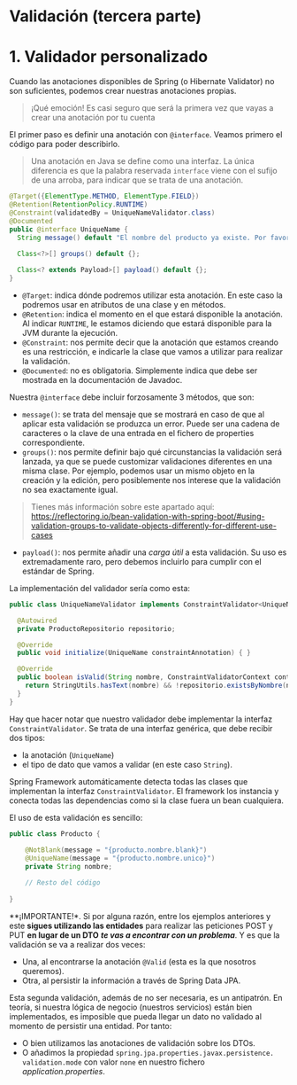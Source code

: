 # Validación (tercera parte)

# 1. Validador personalizado

Cuando las anotaciones disponibles de Spring (o Hibernate Validator) no son 
suficientes, podemos crear nuestras anotaciones propias.

> ¡Qué emoción! Es casi seguro que será la primera vez que vayas a crear una 
> anotación por tu cuenta

El primer paso es definir una anotación con `@interface`. Veamos primero el 
código para poder describirlo.

> Una anotación en Java se define como una interfaz. La única diferencia es 
> que la palabra reservada `interface` viene con el sufijo de una arroba, 
> para indicar que se trata de una anotación.

```java
@Target({ElementType.METHOD, ElementType.FIELD})
@Retention(RetentionPolicy.RUNTIME)
@Constraint(validatedBy = UniqueNameValidator.class)
@Documented
public @interface UniqueName {
  String message() default "El nombre del producto ya existe. Por favor, intenta crear el producto con uno nuevo.";
  
  Class<?>[] groups() default {};

  Class<? extends Payload>[] payload() default {};
}
```

- `@Target`: indica dónde podremos utilizar esta anotación. En este caso la 
  podremos usar en atributos de una clase y en métodos.
- `@Retention`: indica el momento en el que estará disponible la anotación. 
  Al indicar `RUNTIME`, le estamos diciendo que estará disponible para la 
  JVM durante la ejecución.
- `@Constraint`: nos permite decir que la anotación que estamos creando es 
  una restricción, e indicarle la clase que vamos a utilizar para realizar 
  la validación.
- `@Documented`: no es obligatoria. Simplemente indica que debe ser mostrada 
  en la documentación de Javadoc.

Nuestra `@interface` debe incluir forzosamente 3 métodos, que son:

- `message()`: se trata del mensaje que se mostrará en caso de que al 
  aplicar esta validación se produzca un error. Puede ser una cadena de 
  caracteres o la clave de una entrada en el fichero de properties 
  correspondiente.
- `groups()`: nos permite definir bajo qué circunstancias la validación será 
  lanzada, ya que se puede customizar validaciones diferentes en una misma 
  clase. Por ejemplo, podemos usar un mismo objeto en la creación y la 
  edición, pero posiblemente nos interese que la validación no sea 
  exactamente igual. 
> Tienes más información sobre este apartado aquí: https://reflectoring.io/bean-validation-with-spring-boot/#using-validation-groups-to-validate-objects-differently-for-different-use-cases
- `payload()`: nos permite añadir una _carga útil_ a esta validación. Su uso 
  es extremadamente raro, pero debemos incluirlo para cumplir con el 
  estándar de Spring.

La implementación del validador sería como esta:

```java
public class UniqueNameValidator implements ConstraintValidator<UniqueName, String> {

  @Autowired
  private ProductoRepositorio repositorio;

  @Override
  public void initialize(UniqueName constraintAnnotation) { }

  @Override
  public boolean isValid(String nombre, ConstraintValidatorContext context) {
    return StringUtils.hasText(nombre) && !repositorio.existsByNombre(nombre);
  }
}
```

Hay que hacer notar que nuestro validador debe implementar la interfaz 
`ConstraintValidator`. Se trata de una interfaz genérica, que debe recibir 
dos tipos:

- la anotación (`UniqueName`)
- el tipo de dato que vamos a validar (en este caso `String`).

Spring Framework automáticamente detecta todas las clases que implementan la 
interfaz `ConstraintValidator`. El framework los instancia y conecta todas 
las dependencias como si la clase fuera un bean cualquiera.

El uso de esta validación es sencillo:

```java
public class Producto {
    
    @NotBlank(message = "{producto.nombre.blank}")
    @UniqueName(message = "{producto.nombre.unico}")
    private String nombre;

    // Resto del código
  
}
```

**¡IMPORTANTE!*. Si por alguna razón, entre los ejemplos anteriores y este 
**sigues utilizando las entidades** para realizar las peticiones POST y PUT 
**en lugar de un DTO** ***te vas a encontrar con un problema***. Y es que la 
validación se va a realizar dos veces:

- Una, al encontrarse la anotación `@Valid` (esta es la que nosotros queremos).
- Otra, al persistir la información a través de Spring Data JPA.

Esta segunda validación, además de no ser necesaria, es un antipatrón. En 
teoría, si nuestra lógica de negocio (nuestros servicios) están bien 
implementados, es imposible que pueda llegar un dato no validado al momento 
de persistir una entidad. Por tanto:

- O bien utilizamos las anotaciones de validación sobre los DTOs.
- O añadimos la propiedad `spring.jpa.properties.javax.persistence.
  validation.mode` con valor `none` en nuestro fichero _application.properties_.